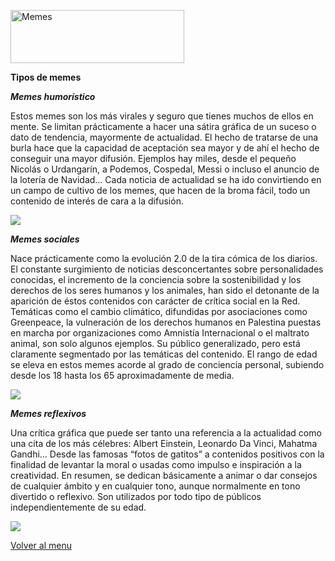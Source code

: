 <a href="https://es.cooltext.com"><img src="https://images.cooltext.com/5136298.png" width="278" height="85" alt="Memes" /></a>


****Tipos de memes****

***Memes humorístico***

Estos memes son los más virales y seguro que tienes muchos de ellos en mente. Se limitan prácticamente a hacer una sátira gráfica de un suceso o dato de tendencia, mayormente de actualidad. El hecho de tratarse de una burla hace que la capacidad de aceptación sea mayor y de ahí el hecho de conseguir una mayor difusión. Ejemplos hay miles, desde el pequeño Nicolás o Urdangarín, a Podemos, Cospedal, Messi o incluso el anuncio de la lotería de Navidad… Cada noticia de actualidad se ha ido convirtiendo en un campo de cultivo de los memes, que hacen de la broma fácil, todo un contenido de interés de cara a la difusión.

![](https://i.ytimg.com/vi/lHo-GhAr_g0/hqdefault.jpg)



***Memes sociales***

Nace prácticamente como la evolución 2.0 de la tira cómica de los diarios. El constante surgimiento de noticias desconcertantes sobre personalidades conocidas, el incremento de la conciencia sobre la sostenibilidad y los derechos de los seres humanos y los animales, han sido el detonante de la aparición de éstos contenidos con carácter de crítica social en la Red.
Temáticas como el cambio climático, difundidas por asociaciones como Greenpeace, la vulneración de los derechos humanos en Palestina puestas en marcha por organizaciones como Amnistía Internacional o el maltrato animal, son solo algunos ejemplos.
Su público generalizado, pero está claramente segmentado por las temáticas del contenido. El rango de edad se eleva en estos memes acorde al grado de conciencia personal, subiendo desde los 18 hasta los 65 aproximadamente de media.

![](https://www.hoyreka.com/wp-content/uploads/2015/01/keep-calm2.png)

***Memes reflexivos***

Una crítica gráfica que puede ser tanto una referencia a la actualidad como una cita de los más célebres: Albert Einstein, Leonardo Da Vinci, Mahatma Gandhi… Desde las famosas “fotos de gatitos” a contenidos positivos con la finalidad de levantar la moral o usadas como impulso e inspiración a la creatividad. En resumen, se dedican básicamente a animar o dar consejos de cualquier ámbito y en cualquier tono, aunque normalmente en tono divertido o reflexivo.
Son utilizados por todo tipo de públicos independientemente de su edad.

![](https://www.hoyreka.com/wp-content/uploads/2015/01/keep-calm3png.png)

[Volver al menu](README.md)
